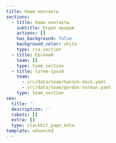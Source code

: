 ```yaml
---
title: Наши контакты
sections:
  - title: Наши контакты
    subtitle: Отдел продаж
    actions: []
    has_background: false
    background_color: white
    type: cta_section
  - title: Евгений
    team: []
    type: team_section
  - title: lorem-ipsum
    team:
      - src/data/team/hanson-deck.yaml
      - src/data/team/gordon-norman.yaml
    type: team_section
seo:
  title: ''
  description: ''
  robots: []
  extra: []
  type: stackbit_page_meta
template: advanced
---
```

